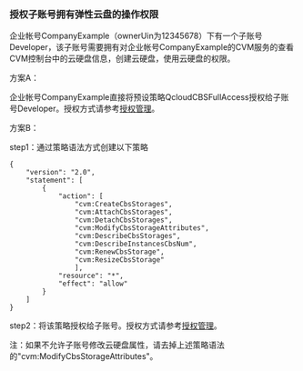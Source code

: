### 授权子账号拥有弹性云盘的操作权限

企业帐号CompanyExample（ownerUin为12345678）下有一个子账号Developer，该子账号需要拥有对企业帐号CompanyExample的CVM服务的查看CVM控制台中的云硬盘信息，创建云硬盘，使用云硬盘的权限。

方案A：

企业帐号CompanyExample直接将预设策略QcloudCBSFullAccess授权给子账号Developer。授权方式请参考[授权管理](/document/product/378/8961)。

方案B：

step1：通过策略语法方式创建以下策略
```
{
    "version": "2.0",
    "statement": [
        {
            "action": [
                "cvm:CreateCbsStorages",
                "cvm:AttachCbsStorages",
                "cvm:DetachCbsStorages",
                "cvm:ModifyCbsStorageAttributes",
                "cvm:DescribeCbsStorages",
                "cvm:DescribeInstancesCbsNum",
                "cvm:RenewCbsStorage",
                "cvm:ResizeCbsStorage"
                ],
            "resource": "*",
            "effect": "allow"
        }
    ]
}
```
step2：将该策略授权给子账号。授权方式请参考[授权管理](/document/product/378/8961)。

注：如果不允许子账号修改云硬盘属性，请去掉上述策略语法的"cvm:ModifyCbsStorageAttributes"。
